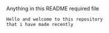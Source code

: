 Anything in this README required file
~~~~
Hello and welcome to this repository
that i have made recently
~~~~

